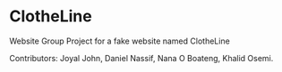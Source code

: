# ClotheLine
Website Group Project for a fake website named ClotheLine

Contributors:
Joyal John,
Daniel Nassif,
Nana O Boateng,
Khalid Osemi.

